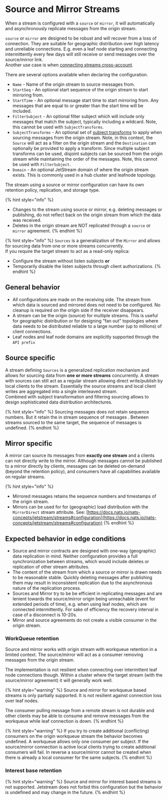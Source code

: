 # Source and Mirror Streams

When a stream is configured with a `source` or `mirror`, it will automatically and asynchronously replicate messages from the origin stream.

`source` or `mirror` are designed to be robust and will recover from a loss of connection. They are suitable for geographic distribution over high latency and unreliable connections. E.g. even a leaf node starting and connecting intermittently every few days will still receive or send messages over the source/mirror link.\
Another use case is when [connecting streams cross-account](../../running-a-nats-service/configuration/securing_nats/accounts.md#exporting-and-importing).

There are several options available when declaring the configuration.

* `Name` - Name of the origin stream to source messages from.
* `StartSeq` - An optional start sequence of the origin stream to start mirroring from.
* `StartTime` - An optional message start time to start mirroring from. Any messages that are equal to or greater than the start time will be included.
* `FilterSubject` - An optional filter subject which will include only messages that match the subject, typically including a wildcard. Note, this cannot be used with `SubjectTransforms`.
* `SubjectTransforms` - An optional set of [subject transforms](../../running-a-nats-service/configuration/configuring_subject_mapping.md) to apply when sourcing messages from the origin stream. Note, in this context, the `Source` will act as a filter on the origin stream and the `Destination` can optionally be provided to apply a transform. Since multiple subject transforms can be used, disjoint subjects can be sourced from the origin stream while maintaining the order of the messages. Note, this cannot be used with `FilterSubject`.
* `Domain` - An optional JetStream domain of where the origin stream exists. This is commonly used in a hub cluster and leafnode topology.

The stream using a source or mirror configuration can have its own retention policy, replication, and storage type.

{% hint style="info" %}
* Changes to the stream using source or mirror, e.g. deleting messages or publishing, do not reflect back on the origin stream from which the data was received.
* Deletes in the origin stream are NOT replicated through a `source` or `mirror` agreement.
{% endhint %}

{% hint style="info" %}
`Sources` is a generalization of the `Mirror` and allows for sourcing data from one or more streams concurrently.\
If you require the target stream to act as a read-only replica:

* Configure the stream without listen subjects **or**
* Temporarily disable the listen subjects through client authorizations.
{% endhint %}

## General behavior

* All configurations are made on the receiving side. The stream from which data is sourced and mirrored does not need to be configured. No cleanup is required on the origin side if the receiver disappears.
* A stream can be the origin (source) for multiple streams. This is useful for geographic distribution or for designing "fan out" topologies where data needs to be distributed reliable to a large number (up to millions) of client connections.
* Leaf nodes and leaf node domains are explicitly supported through the `API prefix`

## Source specific

A stream defining `Sources` is a generalized replication mechanism and allows for sourcing data from **one or more streams** concurrently. A stream with sources can still act as a regular stream allowing direct write/publish by local clients to the stream. Essentially the source streams and local client writes are aggregated into a single interleaved stream.\
Combined with subject transformation and filtering sourcing allows to design sophisticated data distribution architectures.

{% hint style="info" %}
Sourcing messages does not retain sequence numbers. But it retain the in stream sequence of messages . Between streams sourced to the same target, the sequence of messages is undefined.
{% endhint %}

## Mirror specific

A mirror can source its messages from **exactly one stream** and a clients can not directly write to the mirror. Although messages cannot be published to a mirror directly by clients, messages can be deleted on-demand (beyond the retention policy), and consumers have all capabilities available on regular streams.

{% hint style="info" %}
* Mirrored messages retains the sequence numbers and timestamps of the origin stream.
* Mirrors can be used for for (geographic) load distribution with the `MirrorDirect` stream attribute. See: [https://docs.nats.io/nats-concepts/jetstream/streams#configuration](https://docs.nats.io/nats-concepts/jetstream/streams#configuration)
{% endhint %}

## Expected behavior in edge conditions

* Source and mirror contracts are designed with one-way (geographic) data replication in mind. Neither configuration provides a full synchronization between streams, which would include deletes or replication of other stream attributes.
* The content of the stream from which a source or mirror is drawn needs to be reasonable stable. Quickly deleting messages after publishing them may result in inconsistent replication due to the asynchronous nature of the replication process.
* Sources and Mirror try to be be efficient in replicating messages and are lenient towards the source/mirror origin being unreachable (event for extended periods of time), e.g. when using leaf nodes, which are connected intermittently. For sake of efficiency the recovery interval in case of a disconnect is 10-20s.
* Mirror and source agreements do not create a visible consumer in the origin stream.

### WorkQueue retention

Source and mirror works with origin stream with workqueue retention in a limited context. The source/mirror will act as a consumer removing messages from the origin stream.

The implementation is not resilient when connecting over intermittent leaf node connections though. Within a cluster where the target stream (with the source/mirror agreement) it will generally work well.

{% hint style="warning" %}
Source and mirror for workqueue based streams is only partially supported. It is not resilient against connection loss over leaf nodes.

The consumer pulling message from a remote stream is not durable and other clients may be able to consume and remove messages from the workqueue while leaf connection is down.
{% endhint %}

{% hint style="warning" %}
If you try to create additional (conflicting) consumers on the origin workqueue stream the behavior becomes undefined. A workqueue allows only one consumer per subject. If the source/mirror connection is active local clients trying to create additional consumers will fail. In reverse a source/mirror cannot be created when there is already a local consumer for the same subjects.
{% endhint %}

### Interest base retention

{% hint style="warning" %}
Source and mirror for interest based streams is not supported. Jetstream does not forbid this configuration but the behavior is undefined and may change in the future.
{% endhint %}

